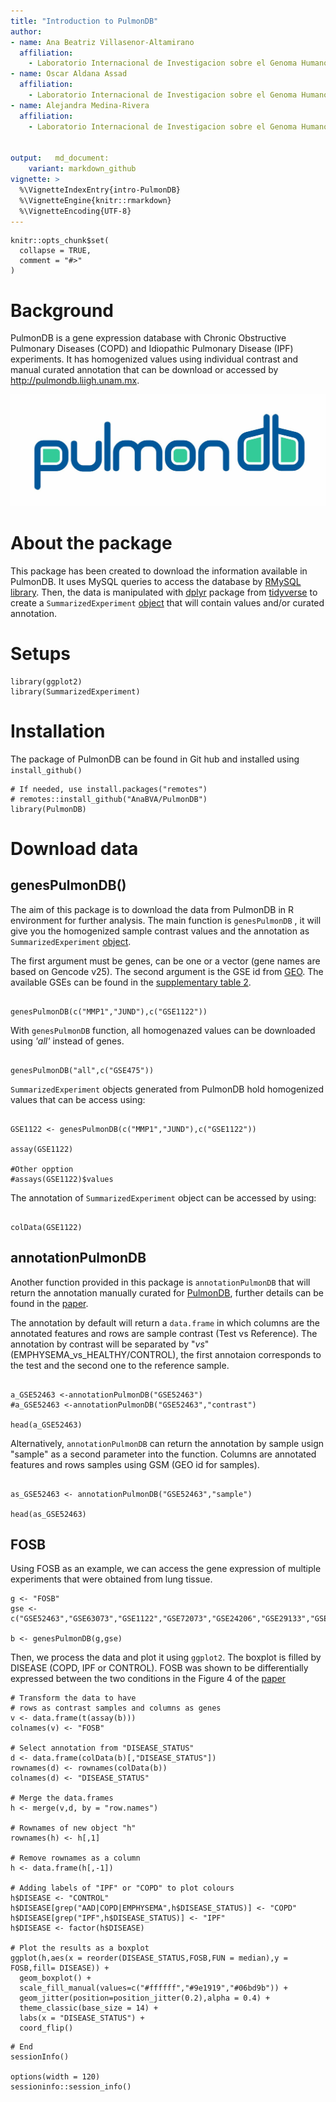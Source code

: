 ```yaml
---
title: "Introduction to PulmonDB"
author: 
- name: Ana Beatriz Villasenor-Altamirano
  affiliation:
    - Laboratorio Internacional de Investigacion sobre el Genoma Humano (LIIGH), UNAM
- name: Oscar Aldana Assad
  affiliation:
    - Laboratorio Internacional de Investigacion sobre el Genoma Humano (LIIGH), UNAM
- name: Alejandra Medina-Rivera
  affiliation:
    - Laboratorio Internacional de Investigacion sobre el Genoma Humano (LIIGH), UNAM
 

output:   md_document:
    variant: markdown_github
vignette: >
  %\VignetteIndexEntry{intro-PulmonDB}
  %\VignetteEngine{knitr::rmarkdown}
  %\VignetteEncoding{UTF-8}
---
```



```{r, include = FALSE}
knitr::opts_chunk$set(
  collapse = TRUE,
  comment = "#>"
)
```



# Background

PulmonDB is a gene expression database with Chronic Obstructive Pulmonary Diseases (COPD) and Idiopathic Pulmonary Disease (IPF) experiments. It has homogenized values using individual contrast and manual curated annotation that can be download or accessed by http://pulmondb.liigh.unam.mx. 

![](./Figures/pulmondb.jpg)

# About the package 

This package has been created to download the information available in PulmonDB. It uses MySQL queries to access the database by [RMySQL library](https://cran.r-project.org/web/packages/RMySQL/index.html). Then, the data is manipulated with [dplyr](https://dplyr.tidyverse.org/) package from [tidyverse](https://www.tidyverse.org/) to create a `SummarizedExperiment` [object](https://bioconductor.org/packages/3.9/bioc/vignettes/SummarizedExperiment/inst/doc/SummarizedExperiment.html) that will contain values and/or curated annotation. 


# Setups

```{r message=FALSE}
library(ggplot2)
library(SummarizedExperiment)
```

# Installation

The package of PulmonDB can be found in Git hub and installed using ` install_github()`

```{r}
# If needed, use install.packages("remotes")
# remotes::install_github("AnaBVA/PulmonDB")
library(PulmonDB)
```

# Download data 
 
## genesPulmonDB()

The aim of this package is to download the data from PulmonDB in R environment for further analysis. The main function is `genesPulmonDB` , it will give you the homogenized sample contrast values and the annotation as `SummarizedExperiment` [object](https://bioconductor.org/packages/3.9/bioc/vignettes/SummarizedExperiment/inst/doc/SummarizedExperiment.html). 

The first argument must be genes, can be one or a vector (gene names are based on Gencode v25). The second argument is the GSE id from [GEO](https://www.ncbi.nlm.nih.gov/geo/browse/). The available GSEs can be found in the [supplementary table 2](https://www.biorxiv.org/content/10.1101/726745v1.full).

```{r}

genesPulmonDB(c("MMP1","JUND"),c("GSE1122"))

```
With `genesPulmonDB` function, all homogenazed values can be downloaded using *'all'* instead of genes.

```{r}

genesPulmonDB("all",c("GSE475"))

```

`SummarizedExperiment` objects generated from PulmonDB hold homogenized values that can be access using:

```{r}

GSE1122 <- genesPulmonDB(c("MMP1","JUND"),c("GSE1122"))

assay(GSE1122)

#Other opption
#assays(GSE1122)$values

```

The annotation of `SummarizedExperiment` object can be accessed by using:


```{r}

colData(GSE1122)

```

## annotationPulmonDB

Another function provided in this package is `annotationPulmonDB` that will return the annotation manually curated for [PulmonDB](http://pulmondb.liigh.unam.mx/), further details can be found in the [paper](https://www.biorxiv.org/content/10.1101/726745v1.full). 

The annotation by default will return a `data.frame` in which columns are the annotated features and rows are sample contrast (Test vs Reference). The annotation by contrast will be  separated by "_vs_" (EMPHYSEMA_vs_HEALTHY/CONTROL), the first annotaion corresponds to the test and the second one to the reference sample.

```{r}

a_GSE52463 <-annotationPulmonDB("GSE52463")
#a_GSE52463 <-annotationPulmonDB("GSE52463","contrast")

head(a_GSE52463)

```

Alternatively, `annotationPulmonDB` can return the annotation by sample usign "sample" as a second parameter into the function. Columns are annotated features and rows samples using GSM (GEO id for samples).

```{r}

as_GSE52463 <- annotationPulmonDB("GSE52463","sample")

head(as_GSE52463)

```


## FOSB

Using FOSB as an example, we can access the gene expression of multiple experiments that were obtained from lung tissue.


```{r}
g <- "FOSB"
gse <- c("GSE52463","GSE63073","GSE1122","GSE72073","GSE24206","GSE29133","GSE37768")

b <- genesPulmonDB(g,gse)

```

Then, we process the data and plot it using `ggplot2`. The boxplot is filled by DISEASE (COPD, IPF or CONTROL). FOSB was shown to be differentially expressed between the two conditions in the Figure 4 of the [paper](https://www.biorxiv.org/content/10.1101/726745v1.full)

```{r}
# Transform the data to have 
# rows as contrast samples and columns as genes
v <- data.frame(t(assay(b)))
colnames(v) <- "FOSB"

# Select annotation from "DISEASE_STATUS"
d <- data.frame(colData(b)[,"DISEASE_STATUS"])
rownames(d) <- rownames(colData(b))
colnames(d) <- "DISEASE_STATUS"

# Merge the data.frames
h <- merge(v,d, by = "row.names")

# Rownames of new object "h"
rownames(h) <- h[,1]

# Remove rownames as a column
h <- data.frame(h[,-1])

# Adding labels of "IPF" or "COPD" to plot colours
h$DISEASE <- "CONTROL"
h$DISEASE[grep("AAD|COPD|EMPHYSEMA",h$DISEASE_STATUS)] <- "COPD"
h$DISEASE[grep("IPF",h$DISEASE_STATUS)] <- "IPF"
h$DISEASE <- factor(h$DISEASE)

# Plot the results as a boxplot
ggplot(h,aes(x = reorder(DISEASE_STATUS,FOSB,FUN = median),y = FOSB,fill= DISEASE)) + 
  geom_boxplot() +
  scale_fill_manual(values=c("#ffffff","#9e1919","#06bd9b")) +
  geom_jitter(position=position_jitter(0.2),alpha = 0.4) +
  theme_classic(base_size = 14) +
  labs(x = "DISEASE_STATUS") +
  coord_flip() 

```

```{r}
# End
sessionInfo()

options(width = 120)
sessioninfo::session_info()
```

